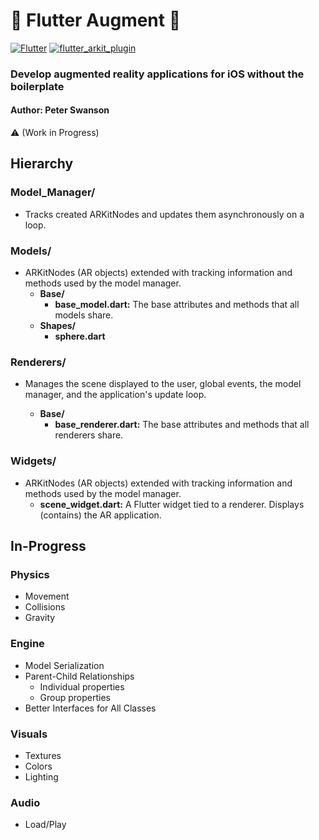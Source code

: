 # :nut_and_bolt: Flutter Augment :nut_and_bolt:

[![Flutter](https://img.shields.io/badge/Flutter-1.7-blue.svg)](https://flutter.dev/)
[![flutter_arkit_plugin](https://img.shields.io/badge/flutter_arkit_plugin-0.2.1-green.svg)](https://pub.dev/packages/arkit_plugin)
### Develop augmented reality applications for iOS without the boilerplate
#### Author: Peter Swanson 
:warning: (Work in Progress)

## Hierarchy

### Model_Manager/

* Tracks created ARKitNodes and updates them asynchronously on a loop.

### Models/

* ARKitNodes (AR objects) extended with tracking information and methods used by the model manager.
  * **Base/**
    * **base_model.dart:** The base attributes and methods that all models share.
  * **Shapes/**
    * **sphere.dart** 

### Renderers/

* Manages the scene displayed to the user, global events, the model manager, and the application's update loop.

  * **Base/**
    * **base_renderer.dart:** The base attributes and methods that all renderers share.

### Widgets/

* ARKitNodes (AR objects) extended with tracking information and methods used by the model manager.
  * **scene_widget.dart:** A Flutter widget tied to a renderer. Displays (contains) the AR application.

## In-Progress

### Physics

* Movement
* Collisions
* Gravity

### Engine

* Model Serialization
* Parent-Child Relationships
  * Individual properties
  * Group properties
* Better Interfaces for All Classes

### Visuals

* Textures
* Colors
* Lighting

### Audio

* Load/Play
